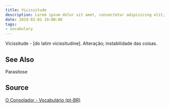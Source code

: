```yaml
---
title: Vicissitude
description: Lorem ipsum dolor sit amet, consectetur adipisicing elit, sed do eiusmod tempor incididunt ut labore et dolore magna aliqua.  TODO
date: 2019-02-01 19:00:00
tags:
- vocabulary
---
```


Vicissitude - [do latim vicissitudine]. Alteração; instabilidade das coisas. 

## See Also
Parasitose

## Source
[O Consolador - Vocabulário (pt-BR)](http://www.oconsolador.com.br/linkfixo/vocabulario/principal.html)
